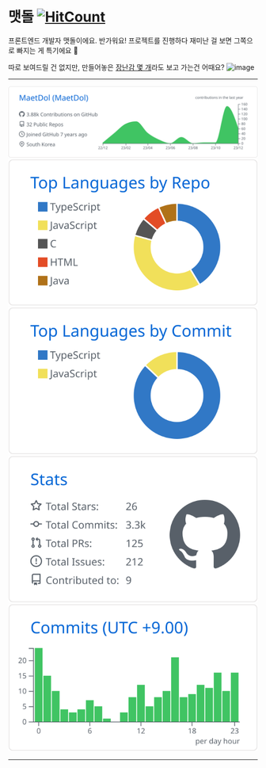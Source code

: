 # 맷돌 [![HitCount](https://hits.dwyl.com/maetdol/maetdol.svg?style=flat&show=unique)](http://hits.dwyl.com/maetdol/maetdol)
프론트엔드 개발자 맷돌이에요. 반가워요! 프로젝트를 진행하다 재미난 걸 보면 그쪽으로 빠지는 게 특기에요 👀

따로 보여드릴 건 없지만, 만들어놓은 [장난감 몇 개](https://maetdol.github.io/jstoys-main/)라도 보고 가는건 어때요?
![image](https://user-images.githubusercontent.com/20384262/174467986-21efe1fb-2f70-4111-ad7f-d71a5c07e953.png)

---

[![](https://raw.githubusercontent.com/MaetDol/MaetDol/master/profile-summary-card-output/github/0-profile-details.svg)](https://github.com/vn7n24fzkq/github-profile-summary-cards)
[![](https://raw.githubusercontent.com/MaetDol/MaetDol/master/profile-summary-card-output/github/1-repos-per-language.svg)](https://github.com/vn7n24fzkq/github-profile-summary-cards) [![](https://raw.githubusercontent.com/MaetDol/MaetDol/master/profile-summary-card-output/github/2-most-commit-language.svg)](https://github.com/vn7n24fzkq/github-profile-summary-cards)
[![](https://raw.githubusercontent.com/MaetDol/MaetDol/master/profile-summary-card-output/github/3-stats.svg)](https://github.com/vn7n24fzkq/github-profile-summary-cards) [![](https://raw.githubusercontent.com/MaetDol/MaetDol/master/profile-summary-card-output/github/4-productive-time.svg)](https://github.com/vn7n24fzkq/github-profile-summary-cards)

---
